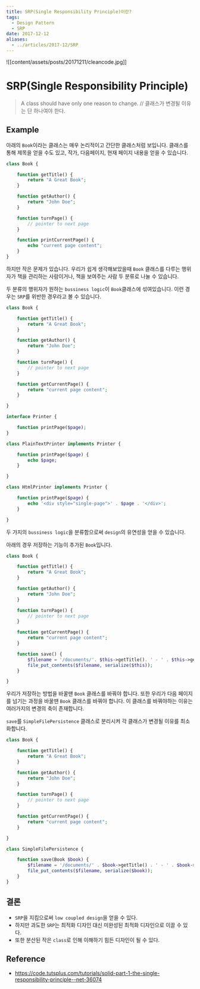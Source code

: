 ```yaml
---
title: SRP(Single Responsibility Principle)이란?
tags:
  - Design Pattern
  - SRP
date: 2017-12-12
aliases: 
  - ../articles/2017-12/SRP
---
```

![[content/assets/posts/20171211/cleancode.jpg]]

# SRP(Single Responsibility Principle)
> A class should have only one reason to change. // 클래스가 변경될 이유는 단 하나여야 한다.

## Example

아래의 `Book`이라는 클래스는 매우 논리적이고 간단한 클래스처럼 보입니다. 클래스를 통해 제목을 얻을 수도 있고, 작가, 다음페이지, 현재 페이지 내용을 얻을 수 있습니다.

```php
class Book {

    function getTitle() {
        return "A Great Book";
    }

    function getAuthor() {
        return "John Doe";
    }

    function turnPage() {
        // pointer to next page
    }

    function printCurrentPage() {
        echo "current page content";
    }
}
```

하지만 작은 문제가 있습니다. 우리가 쉽게 생각해보았을때 `Book` 클래스를 다루는 행위자가 책을 관리하는 사람이거나, 책을 보여주는 사람 두 분류로 나눌 수 있습니다.

두 분류의 행위자가 원하는 `bussiness logic`이 `Book`클래스에 섞여있습니다. 이런 경우는 `SRP`를 위반한 경우라고 볼 수 있습니다.

```php
class Book {

    function getTitle() {
        return "A Great Book";
    }

    function getAuthor() {
        return "John Doe";
    }

    function turnPage() {
        // pointer to next page
    }

    function getCurrentPage() {
        return "current page content";
    }

}

interface Printer {

    function printPage($page);
}

class PlainTextPrinter implements Printer {

    function printPage($page) {
        echo $page;
    }

}

class HtmlPrinter implements Printer {

    function printPage($page) {
        echo '<div style="single-page">' . $page . '</div>';
    }

}
```
두 가지의 `bussiness logic`을 분류함으로써 `design`의 유연성을 얻을 수 있습니다.


아래의 경우 저장하는 기능이 추가된 `Book`입니다.
```php
class Book {

    function getTitle() {
        return "A Great Book";
    }

    function getAuthor() {
        return "John Doe";
    }

    function turnPage() {
        // pointer to next page
    }

    function getCurrentPage() {
        return "current page content";
    }

    function save() {
        $filename = '/documents/'. $this->getTitle(). ' - ' . $this->getAuthor();
        file_put_contents($filename, serialize($this));
    }

}
```

우리가 저장하는 방법을 바꿀땐 `Book` 클래스를 바꿔야 합니다. 또한 우리가 다음 페이지를 넘기는 과정을 바꿀땐 `Book` 클래스를 바꿔야 합니다. 이 클래스를 바꿔야하는 이유는 여러가지의 변경의 축이 존재합니다.

`save`를 `SimpleFilePersistence` 클래스로 분리시켜 각 클래스가 변경될 이유를 최소화합니다.

```php
class Book {

    function getTitle() {
        return "A Great Book";
    }

    function getAuthor() {
        return "John Doe";
    }

    function turnPage() {
        // pointer to next page
    }

    function getCurrentPage() {
        return "current page content";
    }

}

class SimpleFilePersistence {

    function save(Book $book) {
        $filename = '/documents/' . $book->getTitle() . ' - ' . $book->getAuthor();
        file_put_contents($filename, serialize($book));
    }
}
```

## 결론
- `SRP`을 지킴으로써 `low coupled design`을 얻을 수 있다.
- 하지만 과도한 `SRP`는 최적화 디자인 대신 미완성된 최적화 디자인으로 이끌 수 있다.
- 또한 분산된 작은 `class`로 인해 이해하기 힘든 디자인이 될 수 있다.

## Reference
- <https://code.tutsplus.com/tutorials/solid-part-1-the-single-responsibility-principle--net-36074>
